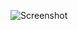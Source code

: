 ![Screenshot](https://raw.githubusercontent.com/Cryakl/Ultimate-RAT-Collection/refs/heads/main/SlhRat/Slh%20Beta/Screenshot.png)
